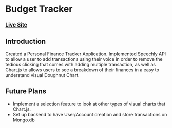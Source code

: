 # Budget Tracker

### [Live Site](https://income-tracker-reactjs.vercel.app/)

## Introduction
Created a Personal Finance Tracker Application. Implemented Speechly API to allow a user to add transactions using their voice in order to remove the tedious clicking that comes with adding multiple transaction, as well as Chart.js to allows users to see a breakdown of their finances in a easy to understand visual Doughnut Chart.

## Future Plans
- Implement a selection feature to look at other types of visual charts that Chart.js.
- Set up backend to have User/Account creation and store transactions on Mongo.db
